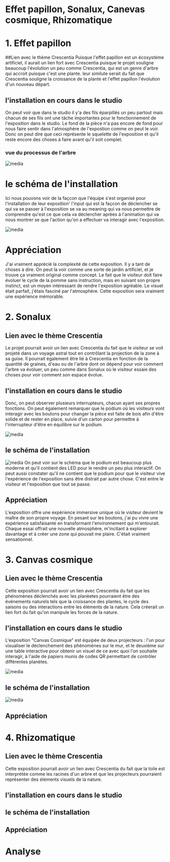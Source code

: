 # Effet papillon, Sonalux, Canevas cosmique, Rhizomatique

# 1. Effet papillon
##Lien avec le thème Crescentia
Puisque  l'effet papillon est un écosystème artificiel, il aurait un lien fort avec Crescentia puisque le projet souligne beaucoup l'évolution un peu comme Crescentia, qui est un genre d'arbre qui accroit puisque c'est une plante. leur similute serait du fait que Crescentia souligne la croissance de la plante et l'effet papillon l'évolution d'un nouveau départ.

## l'installation en cours dans le studio

On peut voir que dans le studio il y'a des fils éparpillés un peu partout mais chacun de ses fils ont une tâche importantes pour le fonctionnement de l'exposition dans le studio. Le fond de la pièce n'a pas encore de fond pour nous faire sentir dans l'atmosphère de l'expostion comme on peut le voir. Donc on peut dire que ceci représente le squelette de l'exposition et qu'il reste encore des choses à faire avant qu'il soit complet.
### vue du processus de l'arbre
![media](Media/schéma_effet_papillon.jpg) 

# le schéma de l'installation
Ici nous pouvons voir de la façcon que l'équipe s'est organisé pour l'installation de leur exposition' l'input qui est la façcon de déclencher se qui va se passer à l'exposition se va au meaning qui va nous permettre de comprendre qu'est ce que cela va déclencher aprèes à l'animation qui va nous montrer se que l'action qu'on a effectuer va interagir avec l'exposition.

![media](Media/cartographie.jpg)
# Appréciation
J'ai vraiment apprécié la complexité de cette exposition. Il y a tant de choses à dire. On peut la voir comme une sorte de jardin artificiel, et je trouve ça vraiment original comme concept. Le fait que le visiteur doit faire évoluer le cycle de la pomme sans instruction, mais en suivant son propre instinct, est un moyen intéressant de rendre l'exposition agréable. Le visuel était parfait, j'étais fasciné par l'atmosphère. Cette exposition sera vraiment une expérience mémorable.




# 2. Sonalux
## Lien avec le thème Crescentia

Le projet pourrait avoir un lien avec Crescentia du fait que le visiteur se voit projeté dans un voyage astral tout en contrôlant la projection de la zone à sa guise. Il pourrait également être lié à Crescentia en fonction de la quantité de graines, d'eau ou de l'arbre dont on dépend pour voir comment l'arbre va évoluer, un peu comme dans Sonalux où le visiteur essaie des choses pour voir comment son espace évolue.

## l'installation en cours dans le studio

Donc, on peut observer plusieurs interrupteurs, chacun ayant ses propres fonctions. On peut également remarquer que le podium où les visiteurs vont interagir avec les boutons pour changer la pièce est faite de bois afin d'être solide et de rester en place, suivie d'un carton pour permettre à l'interrupteur d'être en équilibre sur le podium.

![media](Media/installation_solanux.jpg)
## le schéma de l'installation
![media](Media/schéma_sonalux.jpg)
On peut voir sur le schéma que le podium est beaucoup plus moderne et qu'il contient des LED pour le rendre un peu plus interactif. On peut aussi constater qu'il ne contient que le podium pour que le visiteur vive l'expérience de l'exposition sans être distrait par autre chose. C'est entre le visiteur et l'exposition que tout se passe.

## Appréciation
L'exposition offre une expérience immersive unique où le visiteur devient le maître de son propre voyage. En pesant sur les boutons, j'ai pu vivre une expérience satisfaisante en transformant l'environnement qui m'entourait. Chaque essai offrait une nouvelle atmosphère, m'incitant à explorer davantage et à créer une zone qui pouvait me plaire. C'était vraiment sensationnel.



# 3. Canvas cosmique 
## Lien avec le thème Crescentia
Cette exposition pourrait avoir un lien avec Crescentia du fait que les phénomènes déclenchés avec les planèetes pourraient être des événements naturels tels que la croissance des plantes, le cycle des saisons ou des interactions entre les éléments de la nature. Cela créerait un lien fort du fait qu'on manipule les forces de la nature.

## l'installation en cours dans le studio

L'exposition "Canvas Cosmique" est équipée de deux projecteurs : l'un pour visualiser le déclenchement des phénomènes sur le mur, et le deuxième sur une table interactive pour obtenir un visuel de ce avec quoi l'on souhaite interagir, à l'aide de papiers munis de codes QR permettant de contrôler différentes planètes.

![media](Media/installation_canvas.jpg)
## le schéma de l'installation
![media](Media/schema_canvas.png)
## Appréciation



# 4. Rhizomatique
## Lien avec le thème Crescentia
Cette exposition pourrait avoir un lien avec Crescentia du fait que la toile est interprétée comme les racines d'un arbre et que les projecteurs pourraient représenter des éléments visuels de la nature.
## l'installation en cours dans le studio
## le schéma de l'installation
## Appréciation

# Analyse

